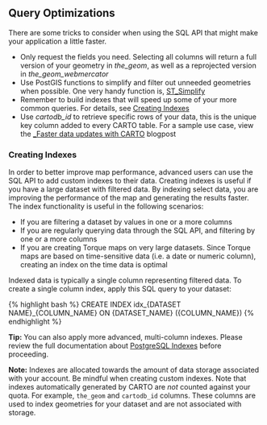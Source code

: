 ## Query Optimizations

There are some tricks to consider when using the SQL API that might make your application a little faster.

* Only request the fields you need. Selecting all columns will return a full version of your geometry in *the_geom*, as well as a reprojected version in *the_geom_webmercator*
* Use PostGIS functions to simplify and filter out unneeded geometries when possible. One very handy function is, [ST_Simplify](http://www.postgis.org/docs/ST_Simplify.html)
* Remember to build indexes that will speed up some of your more common queries. For details, see [Creating Indexes](#creating-indexes)
* Use *cartodb_id* to retrieve specific rows of your data, this is the unique key column added to every CARTO table. For a sample use case, view the [_Faster data updates with CARTO](https://carto.com/blog/faster-data-updates-with-cartodb/) blogpost

### Creating Indexes

In order to better improve map performance, advanced users can use the SQL API to add custom indexes to their data. Creating indexes is useful if you have a large dataset with filtered data. By indexing select data, you are improving the performance of the map and generating the results faster.  The index functionality is useful in the following scenarios:

- If you are filtering a dataset by values in one or a more columns
- If you are regularly querying data through the SQL API, and filtering by one or a more columns
- If you are creating Torque maps on very large datasets. Since Torque maps are based on time-sensitive data (i.e. a date or numeric column), creating an index on the time data is optimal

Indexed data is typically a single column representing filtered data. To create a single column index, apply this SQL query to your dataset:

{% highlight bash %}
CREATE INDEX idx_{DATASET NAME}_{COLUMN_NAME} ON {DATASET_NAME} ({COLUMN_NAME})
{% endhighlight %}

**Tip:** You can also apply more advanced, multi-column indexes. Please review the full documentation about [PostgreSQL Indexes](http://www.postgresql.org/docs/9.1/static/sql-createindex.html) before proceeding.

**Note:** Indexes are allocated towards the amount of data storage associated with your account. Be mindful when creating custom indexes. Note that indexes automatically generated by CARTO are _not_ counted against your quota. For example, `the_geom` and `cartodb_id` columns. These columns are used to index geometries for your dataset and are not associated with storage.
